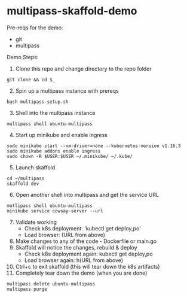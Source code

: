 # multipass-skaffold-demo

Pre-reqs for the demo:
* git
* multipass
  
Demo Steps:
1.  Clone this repo and change directory to the repo folder
```
git clone && cd $_
```
2.  Spin up a multipass instance with prereqs
```
bash multipass-setup.sh
```
3.  Shell into the multipass instance
```
multipass shell ubuntu-multipass
```
4.  Start up minikube and enable ingress
```
sudo minikube start --vm-driver=none --kubernetes-version v1.16.3
sudo minikube addons enable ingress
sudo chown -R $USER:$USER ~/.minikube/ ~/.kube/
```
5.  Launch skaffold
```
cd ~/multipass
skaffold dev
```
6.  Open another shell into multipass and get the service URL
```
mutlipass shell ubuntu-multipass
minikube service cowsay-server --url
```
7.  Validate working
    - Check k8s deployment:   'kubectl get deploy,po'
    - Load browser:   (URL from above)
8.  Make changes to any of the code - Dockerfile or main.go
9.  Skaffold will notice the changes, rebuild & deploy
    - Check k8s deployment again:   kubectl get deploy,po 
    - Load browser again:  h(URL from above)
9.  Ctrl+c to exit skaffold (this will tear down the k8s artifacts)
10. Completely tear down the demo (when you are done)
```
multipass delete ubuntu-multipass
multipass purge
```
